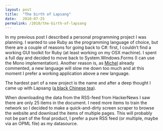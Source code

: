 ```yaml
---
layout: post
title:  "The birth of Lapsang"
date:   2010-07-25
permalink: /2010/the-birth-of-lapsang
---
```


In my previous post I described a personal programming project I was planning.
I wanted to use Ruby as the programming language of choice, but there are a couple
of reasons for going back to C#: first, I couldn’t find a working GUI toolkit for
Ruby (at least working on my OSX machine). I spent a full day and decided to move
back to System.Windows.Forms (I can use the Mono implementation). Another reason is,
as [Michel](http://www.justyouraveragegeek.com/) already commented, a new language
will slow me down too much and at this moment I prefer a working application above
a new language.

The hardest part of a new project is the name and after a deep thought I came up
with Lapsang ([a black Chinese tea](http://en.wikipedia.org/wiki/Lapsang_souchong)).

When downloading the data from the RSS-feed from HackerNews I saw there are only
25 items in the document. I need more items to train the network so I decided to
make a quick-and-dirty screen scraper to browse the website and download the items
of multiple pages. This will probably not be part of the final product, I prefer a
pure RSS feed (or multiple, maybe via an OPML file) as my datasource.

